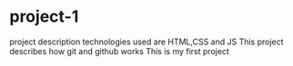 # project-1
project description technologies used are HTML,CSS and JS
This project describes how git and github works
This is my first project
